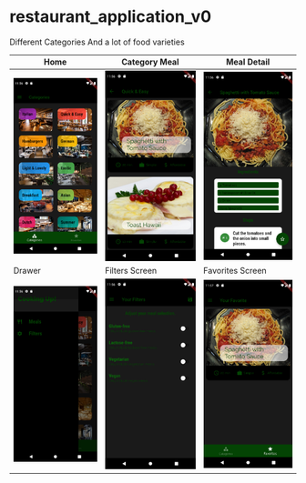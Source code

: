 # restaurant_application_v0

Different Categories And a lot of food varieties

| Home | Category Meal | Meal Detail |
|--|--|--|
| ![Home](assets/images/1.png) | ![Category Meal](assets/images/2.png) | ![Meal Detail](assets/images/3.png) |
| Drawer | Filters Screen | Favorites Screen |
| ![Drawer](assets/images/4.png) | ![Filters Screen](assets/images/5.png) | ![Favorites Screen](assets/images/6.png) |
